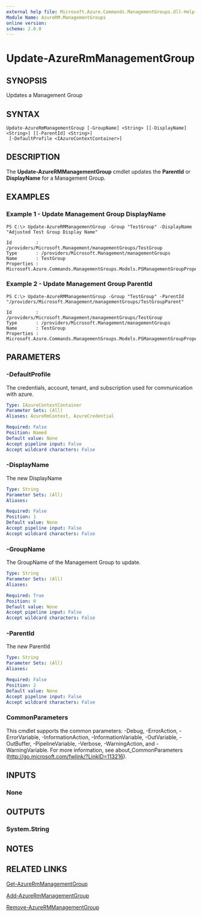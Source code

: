 ```yaml
---
external help file: Microsoft.Azure.Commands.ManagementGroups.dll-Help.xml
Module Name: AzureRM.ManagementGroups
online version: 
schema: 2.0.0
---
```


# Update-AzureRmManagementGroup

## SYNOPSIS
Updates a Management Group

## SYNTAX

```
Update-AzureRmManagementGroup [-GroupName] <String> [[-DisplayName] <String>] [[-ParentId] <String>]
 [-DefaultProfile <IAzureContextContainer>]
```

## DESCRIPTION
The **Update-AzureRMManagementGroup** cmdlet updates the **ParentId** or **DisplayName** for a Management Group.

## EXAMPLES

### Example 1 - Update Management Group DisplayName
```
PS C:\> Update-AzureRMManagementGroup -Group "TestGroup" -DisplayName "Adjusted Test Group Display Name"

Id         : /providers/Microsoft.Management/managementGroups/TestGroup
Type       : /providers/Microsoft.Management/managementGroups
Name       : TestGroup
Properties : Microsoft.Azure.Commands.ManagementGroups.Models.PSManagementGroupProperties
```

### Example 2 - Update Management Group ParentId
```
PS C:\> Update-AzureRMManagementGroup -Group "TestGroup" -ParentId "/providers/Microsoft.Management/managementGroups/TestGroupParent"

Id         : /providers/Microsoft.Management/managementGroups/TestGroup
Type       : /providers/Microsoft.Management/managementGroups
Name       : TestGroup
Properties : Microsoft.Azure.Commands.ManagementGroups.Models.PSManagementGroupProperties
```

## PARAMETERS

### -DefaultProfile
The credentials, account, tenant, and subscription used for communication with azure.

```yaml
Type: IAzureContextContainer
Parameter Sets: (All)
Aliases: AzureRmContext, AzureCredential

Required: False
Position: Named
Default value: None
Accept pipeline input: False
Accept wildcard characters: False
```

### -DisplayName
The new DisplayName

```yaml
Type: String
Parameter Sets: (All)
Aliases: 

Required: False
Position: 1
Default value: None
Accept pipeline input: False
Accept wildcard characters: False
```

### -GroupName
The GroupName of the Management Group to update.

```yaml
Type: String
Parameter Sets: (All)
Aliases: 

Required: True
Position: 0
Default value: None
Accept pipeline input: False
Accept wildcard characters: False
```

### -ParentId
The new ParentId

```yaml
Type: String
Parameter Sets: (All)
Aliases: 

Required: False
Position: 2
Default value: None
Accept pipeline input: False
Accept wildcard characters: False
```

### CommonParameters
This cmdlet supports the common parameters: -Debug, -ErrorAction, -ErrorVariable, -InformationAction, -InformationVariable, -OutVariable, -OutBuffer, -PipelineVariable, -Verbose, -WarningAction, and -WarningVariable. For more information, see about_CommonParameters (http://go.microsoft.com/fwlink/?LinkID=113216).

## INPUTS

### None


## OUTPUTS

### System.String


## NOTES

## RELATED LINKS

[Get-AzureRmManagementGroup](./Get-AzureRmManagementGroup.md)

[Add-AzureRmManagementGroup](./Add-AzureRmManagementGroup.md)

[Remove-AzureRMManagementGroup](./Remove-AzureRMManagementGroup.md)

